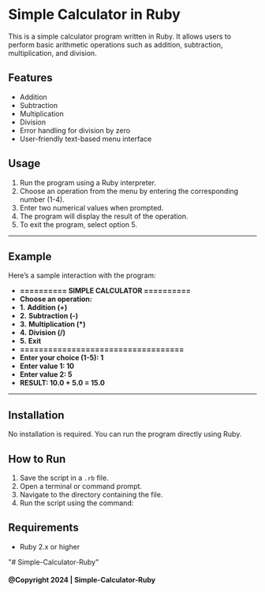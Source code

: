 # Simple Calculator in Ruby

This is a simple calculator program written in Ruby. It allows users to perform basic arithmetic operations such as addition, subtraction, multiplication, and division.

## Features

- Addition
- Subtraction
- Multiplication
- Division
- Error handling for division by zero
- User-friendly text-based menu interface

## Usage

1. Run the program using a Ruby interpreter.
2. Choose an operation from the menu by entering the corresponding number (1-4).
3. Enter two numerical values when prompted.
4. The program will display the result of the operation.
5. To exit the program, select option 5.

<hr/>

## Example

Here’s a sample interaction with the program:

- **========== SIMPLE CALCULATOR ==========**
- **Choose an operation:**
- **1.** **Addition (+)**
- **2.** **Subtraction (-)**
- **3.** **Multiplication (\*)**
- **4.** **Division (/)**
- **5.** **Exit**
- **===================================**
- **Enter your choice (1-5): 1**
- **Enter value 1: 10**
- **Enter value 2: 5**
- **RESULT: 10.0 + 5.0 = 15.0**

<hr/>

## Installation

No installation is required. You can run the program directly using Ruby.

## How to Run

1. Save the script in a `.rb` file.
2. Open a terminal or command prompt.
3. Navigate to the directory containing the file.
4. Run the script using the command:

## Requirements

- Ruby 2.x or higher

"# Simple-Calculator-Ruby"

#### @Copyright 2024 | Simple-Calculator-Ruby
